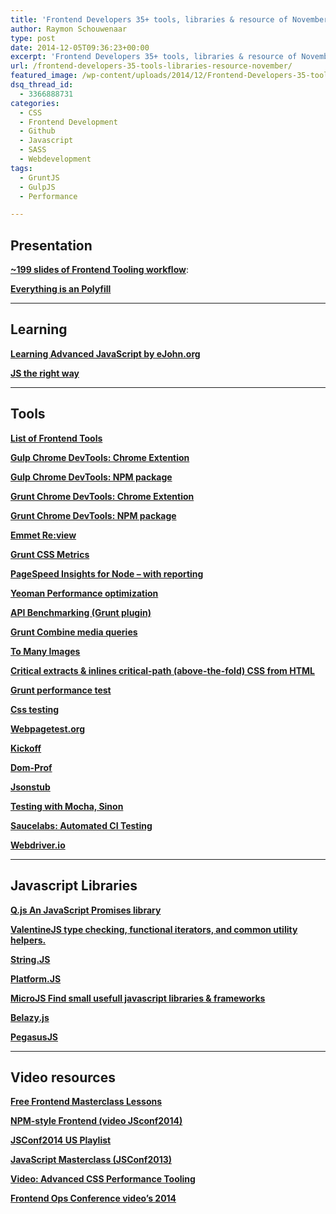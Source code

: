 ```yaml
---
title: 'Frontend Developers 35+ tools, libraries & resource of November'
author: Raymon Schouwenaar
type: post
date: 2014-12-05T09:36:23+00:00
excerpt: 'Frontend Developers 35+ tools, libraries & resource of November'
url: /frontend-developers-35-tools-libraries-resource-november/
featured_image: /wp-content/uploads/2014/12/Frontend-Developers-35-tools-libraries-resource-of-November-825x347.jpg
dsq_thread_id:
  - 3366888731
categories:
  - CSS
  - Frontend Development
  - Github
  - Javascript
  - SASS
  - Webdevelopment
tags:
  - GruntJS
  - GulpJS
  - Performance

---
```

## Presentation

**[~199 slides of Frontend Tooling workflow][1]**:

**[Everything is an Polyfill][2]**

* * *

## Learning

**[Learning Advanced JavaScript by eJohn.org][3]**

**[JS the right way][4]**

* * *

## Tools

**[List of Frontend Tools][5]**

**[Gulp Chrome DevTools: Chrome Extention][6]** 

**[Gulp Chrome DevTools: NPM package][7]**

**[Grunt Chrome DevTools: Chrome Extention][8]** 

**[Grunt Chrome DevTools: NPM package][9]**

**[Emmet Re:view][10]**

**[Grunt CSS Metrics][11]** 

**[PageSpeed Insights for Node &#8211; with reporting][12]**

**[Yeoman Performance optimization][13]**

**[API Benchmarking (Grunt plugin)][14]**

**[Grunt Combine media queries][15]**

**[To Many Images][16]**

**[Critical extracts & inlines critical-path (above-the-fold) CSS from HTML][17]**

**[Grunt performance test][18]**

**[Css testing][19]**

**[Webpagetest.org][20]**

**[Kickoff][21]**

**[Dom-Prof][22]**

**[Jsonstub][23]**

**[Testing with Mocha, Sinon][24]**

**[Saucelabs: Automated CI Testing][25]**

**[Webdriver.io][26]**

* * *

## Javascript Libraries

**[Q.js An JavaScript Promises library][27]**

**[ValentineJS type checking, functional iterators, and common utility helpers.][28]**

**[String.JS][29]**

**[Platform.JS][30]**

**[MicroJS Find small usefull javascript libraries & frameworks][31]**

**[Belazy.js][32]**

**[PegasusJS][33]**

* * *

## Video resources

**[Free Frontend Masterclass Lessons][34]**

**[NPM-style Frontend (video JSconf2014)][35]**

**[JSConf2014 US Playlist][36]**

**[JavaScript Masterclass (JSConf2013)][37]**

**[Video: Advanced CSS Performance Tooling][38]**

**[Frontend Ops Conference video&#8217;s 2014][39]**

 [1]: http://addyosmani.com/blog/199-slides-on-front-end-tooling-workflows/?raymonschouwenaar.nl
 [2]: http://www.slideshare.net/eanakashima/everything-is-a-polyfill-33857559/?raymonschouwenaar.nl
 [3]: http://ejohn.org/apps/learn/?raymonschouwenaar.nl
 [4]: http://jstherightway.org/?raymonschouwenaar.nl
 [5]: https://github.com/codylindley/frontend-tools/?raymonschouwenaar.nl
 [6]: https://chrome.google.com/webstore/detail/gulp-devtools/ojpmgjhofceebfifeajnjojpokebkkji
 [7]: https://www.npmjs.org/package/gulp-devtools
 [8]: https://chrome.google.com/webstore/detail/grunt-devtools/fbiodiodggnlakggeeckkjccjhhjndnb?hl=en
 [9]: https://www.npmjs.org/package/grunt-devtools
 [10]: http://re-view.emmet.io/
 [11]: https://github.com/phamann/grunt-css-metrics
 [12]: https://github.com/addyosmani/psi
 [13]: http://yeoman.io/blog/performance-optimization.html
 [14]: https://github.com/matteofigus/grunt-api-benchmark
 [15]: https://github.com/johncashmore/grunt-combine-media-queries
 [16]: https://github.com/addyosmani/tmi
 [17]: https://github.com/addyosmani/critical
 [18]: http://www.sitepoint.com/automate-performance-testing-grunt-js/
 [19]: https://bugsnag.com/blog/implementing-a-visual-css-testing-framework
 [20]: http://www.webpagetest.org/
 [21]: http://tmwagency.github.io/kickoff/
 [22]: https://github.com/josh/dom-prof
 [23]: https://jsonstub.com/
 [24]: http://bulkan-evcimen.com/testing_with_mocha_sinon
 [25]: https://saucelabs.com/
 [26]: http://webdriver.io/
 [27]: http://documentup.com/kriskowal/q/
 [28]: https://github.com/ded/valentine
 [29]: http://stringjs.com/
 [30]: https://github.com/bestiejs/platform.js
 [31]: http://microjs.com/
 [32]: http://dinbror.dk/blazy/
 [33]: http://typicode.github.io/pegasus/index.html
 [34]: https://www.youtube.com/playlist?list=PLum3CyP95edyN7S1OMqIhzSL5W3kK56Ch
 [35]: https://www.youtube.com/watch?v=8w0_Xw7PPFQ&list=PL37ZVnwpeshFXOP2lqCUykYPXYNsK_fgN
 [36]: https://www.youtube.com/playlist?list=PL37ZVnwpeshFXOP2lqCUykYPXYNsK_fgN
 [37]: https://www.youtube.com/watch?v=v0TFmdO4ZP0
 [38]: http://addyosmani.com/blog/video-advanced-css-performance-tooling/
 [39]: http://www.feopsconf.com/2014-videos/